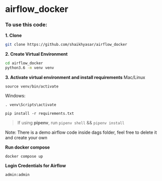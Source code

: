 # airflow_docker

### To use this code:

**1. Clone**
```bash
git clone https://github.com/shaikhyasar/airflow_docker
```

**2. Create Virtual Environment**
```bash
cd airflow_docker
python3.6 -m venv venv
```

**3. Activate virtual environment and install requirements**
Mac/Linux
```
source venv/bin/activate
```

Windows:
```
. venv\Scripts\activate
```

```
pip install -r requirements.txt
```

> If using **pipenv**, run `pipenv shell` && `pipenv install`

Note: There is a demo airflow code inside dags folder, feel free to delete it and create your own

**Run docker compose**
```
docker compose up
```
**Login Credentials for Airflow**
```
admin:admin
```